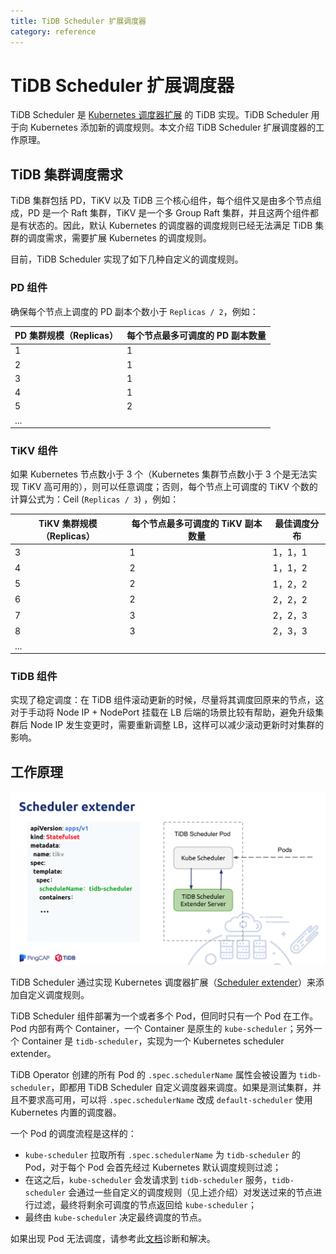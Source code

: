 ```yaml
---
title: TiDB Scheduler 扩展调度器
category: reference
---
```


# TiDB Scheduler 扩展调度器

TiDB Scheduler 是 [Kubernetes 调度器扩展](https://github.com/kubernetes/community/blob/master/contributors/design-proposals/scheduling/scheduler_extender.md) 的 TiDB 实现。TiDB Scheduler 用于向 Kubernetes 添加新的调度规则。本文介绍 TiDB Scheduler 扩展调度器的工作原理。

## TiDB 集群调度需求

TiDB 集群包括 PD，TiKV 以及 TiDB 三个核心组件，每个组件又是由多个节点组成，PD 是一个 Raft 集群，TiKV 是一个多 Group Raft 集群，并且这两个组件都是有状态的。因此，默认 Kubernetes 的调度器的调度规则已经无法满足 TiDB 集群的调度需求，需要扩展 Kubernetes 的调度规则。

目前，TiDB Scheduler 实现了如下几种自定义的调度规则。

### PD 组件

确保每个节点上调度的 PD 副本个数小于 `Replicas / 2`，例如：

| PD 集群规模（Replicas）  | 每个节点最多可调度的 PD 副本数量 |
| ------------- | ------------- |
| 1  | 1  |
| 2  | 1  |
| 3  | 1  |
| 4  | 1  |
| 5  | 2  |
| ...  |   |

### TiKV 组件

如果 Kubernetes 节点数小于 3 个（Kubernetes 集群节点数小于 3 个是无法实现 TiKV 高可用的），则可以任意调度；否则，每个节点上可调度的 TiKV 个数的计算公式为：Ceil (`Replicas / 3`) ，例如：

| TiKV 集群规模（Replicas）  | 每个节点最多可调度的 TiKV 副本数量 | 最佳调度分布 |
| ------------- | ------------- | ------------- |
| 3  | 1  | 1，1，1  |
| 4  | 2  | 1，1，2  |
| 5  | 2  | 1，2，2  |
| 6  | 2  | 2，2，2  |
| 7  | 3  | 2，2，3  |
| 8  | 3  | 2，3，3  |
| ...  |   |   |

### TiDB 组件

实现了稳定调度：在 TiDB 组件滚动更新的时候，尽量将其调度回原来的节点，这对于手动将 Node IP + NodePort 挂载在 LB 后端的场景比较有帮助，避免升级集群后 Node IP 发生变更时，需要重新调整 LB，这样可以减少滚动更新时对集群的影响。

## 工作原理

![TiDB Scheduler Overview](/media/tidb-scheduler-overview.png)

TiDB Scheduler 通过实现 Kubernetes 调度器扩展（[Scheduler extender](https://github.com/kubernetes/community/blob/master/contributors/design-proposals/scheduling/scheduler_extender.md)）来添加自定义调度规则。

TiDB Scheduler 组件部署为一个或者多个 Pod，但同时只有一个 Pod 在工作。Pod 内部有两个 Container，一个 Container 是原生的 `kube-scheduler`；另外一个 Container 是 `tidb-scheduler`，实现为一个 Kubernetes scheduler extender。

TiDB Operator 创建的所有 Pod 的 `.spec.schedulerName` 属性会被设置为 `tidb-scheduler`，即都用 TiDB Scheduler 自定义调度器来调度。如果是测试集群，并且不要求高可用，可以将 `.spec.schedulerName` 改成 `default-scheduler` 使用 Kubernetes 内置的调度器。

一个 Pod 的调度流程是这样的：

- `kube-scheduler` 拉取所有 `.spec.schedulerName` 为 `tidb-scheduler` 的 Pod，对于每个 Pod 会首先经过 Kubernetes 默认调度规则过滤；
- 在这之后，`kube-scheduler` 会发请求到 `tidb-scheduler` 服务，`tidb-scheduler` 会通过一些自定义的调度规则（见上述介绍）对发送过来的节点进行过滤，最终将剩余可调度的节点返回给 `kube-scheduler`；
- 最终由 `kube-scheduler` 决定最终调度的节点。

如果出现 Pod 无法调度，请参考此[文档](/tidb-in-kubernetes/troubleshoot.md#pod-处于-pending-状态)诊断和解决。
